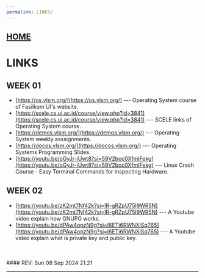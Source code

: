 ```yaml
---
permalink: LINKS/
---
```


## [HOME](../)

# LINKS

## WEEK 01
* [https://os.vlsm.org/](https://os.vlsm.org/) ---
  Operating System course of Fasilkom UI's website.
* [https://scele.cs.ui.ac.id/course/view.php?id=3841](https://scele.cs.ui.ac.id/course/view.php?id=3841) ---
  SCELE links of Operating System course.
* [https://demos.vlsm.org/](https://demos.vlsm.org/) ---
  Operating System weekly asssignments.
* [https://docos.vlsm.org/](https://docos.vlsm.org/) ---
  Operating Systems Programming Slides.
* [https://youtu.be/oGyJr-iUwt8?si=59V2boc0XfmlFekg](https://youtu.be/oGyJr-iUwt8?si=59V2boc0XfmlFekg) ---
  Linux Crash Course - Easy Terminal Commands for Inspecting Hardware.

## WEEK 02
* [https://youtu.be/zK2mt7Nf42k?si=lR-gRZpU75I9WR5N](https://youtu.be/zK2mt7Nf42k?si=lR-gRZpU75I9WR5N) ---
  A Youtube video explain how GNUPG works.
* [https://youtu.be/dPAw4opzN9g?si=l6ETi6RWNXiSq765](https://youtu.be/dPAw4opzN9g?si=l6ETi6RWNXiSq765) ---
  A Youtube video explain what is private key and public key.
<br>
<br>
#### REV: Sun 08 Sep 2024 21.21
<hr>
